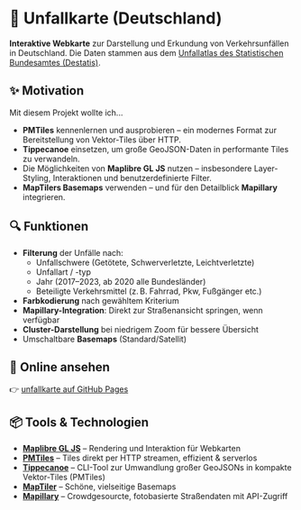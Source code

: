# 🚧 Unfallkarte (Deutschland)

**Interaktive Webkarte** zur Darstellung und Erkundung von Verkehrsunfällen in Deutschland. Die Daten stammen aus dem [Unfallatlas des Statistischen Bundesamtes (Destatis)](https://unfallatlas.statistikportal.de/).

## ✨ Motivation

Mit diesem Projekt wollte ich...

- **PMTiles** kennenlernen und ausprobieren – ein modernes Format zur Bereitstellung von Vektor-Tiles über HTTP.
- **Tippecanoe** einsetzen, um große GeoJSON-Daten in performante Tiles zu verwandeln.
- Die Möglichkeiten von **Maplibre GL JS** nutzen – insbesondere Layer-Styling, Interaktionen und benutzerdefinierte Filter.
- **MapTilers Basemaps** verwenden – und für den Detailblick **Mapillary** integrieren.

## 🔍 Funktionen

- **Filterung** der Unfälle nach:
  - Unfallschwere (Getötete, Schwerverletzte, Leichtverletzte)
  - Unfallart / -typ
  - Jahr (2017–2023, ab 2020 alle Bundesländer)
  - Beteiligte Verkehrsmittel (z. B. Fahrrad, Pkw, Fußgänger etc.)
- **Farbkodierung** nach gewähltem Kriterium
- **Mapillary-Integration**: Direkt zur Straßenansicht springen, wenn verfügbar
- **Cluster-Darstellung** bei niedrigem Zoom für bessere Übersicht
- Umschaltbare **Basemaps** (Standard/Satellit)

## 🚀 Online ansehen

👉 [unfallkarte auf GitHub Pages](https://vizsim.github.io/unfallkarte/)

## 📦 Tools & Technologien

- [**Maplibre GL JS**](https://maplibre.org/) – Rendering und Interaktion für Webkarten
- [**PMTiles**](https://docs.protomaps.com/pmtiles/) – Tiles direkt per HTTP streamen, effizient & serverlos
- [**Tippecanoe**](https://github.com/mapbox/tippecanoe) – CLI-Tool zur Umwandlung großer GeoJSONs in kompakte Vektor-Tiles (PMTiles)
- [**MapTiler**](https://www.maptiler.com/) – Schöne, vielseitige Basemaps
- [**Mapillary**](https://www.mapillary.com/) – Crowdgesourcte, fotobasierte Straßendaten mit API-Zugriff